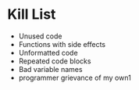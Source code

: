 Kill List
=========
* Unused code
* Functions with side effects
* Unformatted code
* Repeated code blocks
* Bad variable names
* programmer grievance of my own1 
